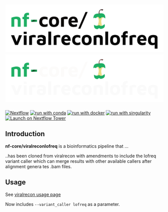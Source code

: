# ![nf-core/viralreconlofreq](docs/images/nf-core-viralreconlofreq_logo_light.png#gh-light-mode-only) ![nf-core/viralreconlofreq](docs/images/nf-core-viralreconlofreq_logo_dark.png#gh-dark-mode-only)

[![Nextflow](https://img.shields.io/badge/nextflow%20DSL2-%E2%89%A523.04.0-23aa62.svg)](https://www.nextflow.io/)
[![run with conda](http://img.shields.io/badge/run%20with-conda-3EB049?labelColor=000000&logo=anaconda)](https://docs.conda.io/en/latest/)
[![run with docker](https://img.shields.io/badge/run%20with-docker-0db7ed?labelColor=000000&logo=docker)](https://www.docker.com/)
[![run with singularity](https://img.shields.io/badge/run%20with-singularity-1d355c.svg?labelColor=000000)](https://sylabs.io/docs/)
[![Launch on Nextflow Tower](https://img.shields.io/badge/Launch%20%F0%9F%9A%80-Nextflow%20Tower-%234256e7)](https://tower.nf/launch?pipeline=https://github.com/nf-core/viralreconlofreq)


## Introduction

**nf-core/viralreconlofreq** is a bioinformatics pipeline that ...

..has been cloned from viralrecon with amendments to include the lofreq variant caller which can merge results with other available callers after alignment genera
tes .bam files.



## Usage
See [viralrecon usage page](https://nf-co.re/viralrecon/2.6.0/docs/usage/)

Now includes `--variant_caller lofreq` as a parameter.


